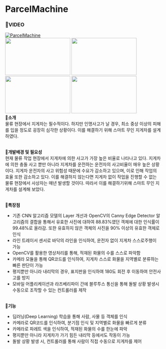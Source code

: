 # ParcelMachine

### :movie_camera:__VIDEO__<br>
[![ParcelMachine](https://i.ytimg.com/vi/cD_2b2yRt_Y/hqdefault.jpg?sqp=-oaymwEZCPYBEIoBSFXyq4qpAwsIARUAAIhCGAFwAQ==&rs=AOn4CLB4_ggUqt0dGjsf5-QOu2b7tYki0Q)](https://youtu.be/cD_2b2yRt_Y)<br>
<img src="https://github.com/YunByungKwan/video/blob/master/ParcelMachine/ParcelMachine1.gif" width="210" height="120"/>
<img src="https://github.com/YunByungKwan/video/blob/master/ParcelMachine/ParcelMachine2.gif" width="210" height="120"/>
<img src="https://github.com/YunByungKwan/video/blob/master/ParcelMachine/ParcelMachine4.gif" width="210" height="120"/>
<img src="https://github.com/YunByungKwan/video/blob/master/ParcelMachine/ParcelMachine5.gif" width="210" height="120"/><br>
:pushpin:__소개__<br>
물류 현장에서 지게차는 필수적이다. 하지만 인명사고가 날 경우, 최소 중상 이상의 피해를 입을 정도로 굉장히 심각한 상황이다. 이를 해결하기 위해 스마트 무인 지게차를 설계하였다.<br><br>

:pushpin:__개발배경 및 필요성__<br>
현재 물류 작업 현장에서 지게차에 의한 사고가 가장 높은 비율로 나타나고 있다. 지게차에 의한 충돌 사고 뿐만 아니라 지게차를 운전하는 운전자의 사고비율이 매우 높은 상황이다. 지게차 운전자의 사고 위험성 때문에 수요가 감소하고 있으며, 이로 인해 작업의 효율 또한 감소하고 있다. 이를 해결하지 않는다면 지게차 없이 작업을 진행할 수 없는 물류 현장에서 사상자는 매년 발생할 것이다. 따라서 이를 해결하기위해 스마트 무인 지게차를 설계해 보았다.<br><br>

:pushpin:__특장점__<br>
- 기존 CNN 알고리즘 모델의 Layer 개선과 OpenCV의 Canny Edge Detector 알고리즘의 결합을 통해서 유효한 사진에 대하여 88.83%였던 객체에 대한 인식률이 99.48%로 올라감. 또한 유효하지 않은 객체의 사진을 90% 이상의 유효한 객체로 인식<br> 
- 라인 트레이서 센서로 바닥의 라인을 인식하여, 운전자 없이 지게차 스스로주행이 가능<br>
- OpenCV를 활용한 영상처리를 통해, 적재된 화물의 수를 스스로 파악함<br> 
- 카메라 모듈을 통해 QR코드를 인식하여, 지게차 스스로 화물을 지역별로 분류하는 빠른 판단이 가능<br>
- 평지뿐만 아니라 내리막의 경우, 표지판을 인식하여 180도 회전 후 이동하여 안전사고를 방지<br>
- 모바일 어플리케이션과 라즈베리파이 간에 블루투스 통신을 통해 돌발 상황 발생시 수동으로 조작할 수 있는 컨트롤러를 제작<br><br>

:pushpin:__기능__<br>

- 딥러닝(Deep Learning) 학습을 통해 사람, 사물 등 객체를 인식
- 카메라로 QR코드를 인식하여, 분기점 인식 및 지역별로 화물을 빠르게 분류
- 카메라로 파레트 색을 인식하여, 적재된 화물의 수를 한눈에 파악
- 평지뿐만 아니라 지게차가 가기 힘든 내리막 등에서도 작동이 가능
- 돌발 상황 발생 시, 컨트롤러를 통해 사람이 직접 수동으로 지게차를 제어
<br>
